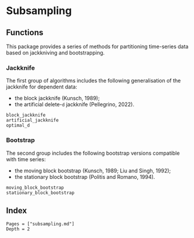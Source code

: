 # Subsampling

## Functions

This package provides a series of methods for partitioning time-series data based on jackkniving and bootstrapping.

### Jackknife

The first group of algorithms includes the following generalisation of the jackknife for dependent data:
- the block jackknife (Kunsch, 1989);
- the artificial delete-``d`` jackknife (Pellegrino, 2022).

```@docs
block_jackknife
artificial_jackknife
optimal_d
```

### Bootstrap

The second group includes the following bootstrap versions compatible with time series:
- the moving block bootstrap (Kunsch, 1989; Liu and Singh, 1992);
- the stationary block bootstrap (Politis and Romano, 1994).

```@docs
moving_block_bootstrap
stationary_block_bootstrap
```

## Index

```@index
Pages = ["subsampling.md"]
Depth = 2
```